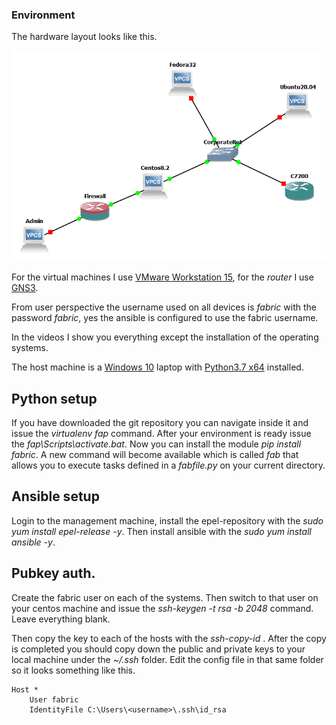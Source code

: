 ### Environment

The hardware layout looks like this.

![layout](/pics/layout.png)

For the virtual machines I use [VMware Workstation 15](https://www.vmware.com/products/workstation-pro.html), for the *router* I use [GNS3](https://gns3.com/software/download-vm).

From user perspective the username used on all devices is *fabric* with the password *fabric*, yes the ansible is configured to use the fabric username.

In the videos I show you everything except the installation of the operating systems.

The host machine is a [Windows 10](https://www.microsoft.com/hu-hu/software-download/windows10) laptop with [Python3.7 x64](https://www.python.org/downloads/release/python-370/) installed.

## Python setup

If you have downloaded the git repository you can navigate inside it and issue the *virtualenv fap* command.
After your environment is ready issue the *fap\Scripts\activate.bat*.
Now you can install the module *pip install fabric*.
A new command will become available which is called *fab* that allows you to execute tasks defined in a *fabfile.py* on your current directory.

## Ansible setup

Login to the management machine, install the epel-repository with the *sudo yum install epel-release -y*.
Then install ansible with the *sudo yum install ansible -y*.

## Pubkey auth.

Create the fabric user on each of the systems.
Then switch to that user on your centos machine and issue the *ssh-keygen -t rsa -b 2048* command. Leave everything blank.

Then copy the key to each of the hosts with the *ssh-copy-id <hostname>*.
After the copy is completed you should copy down the public and private keys to your local machine under the *~/.ssh* folder.
Edit the config file in that same folder so it looks something like this.

``` text
Host *
	User fabric
	IdentityFile C:\Users\<username>\.ssh\id_rsa
```